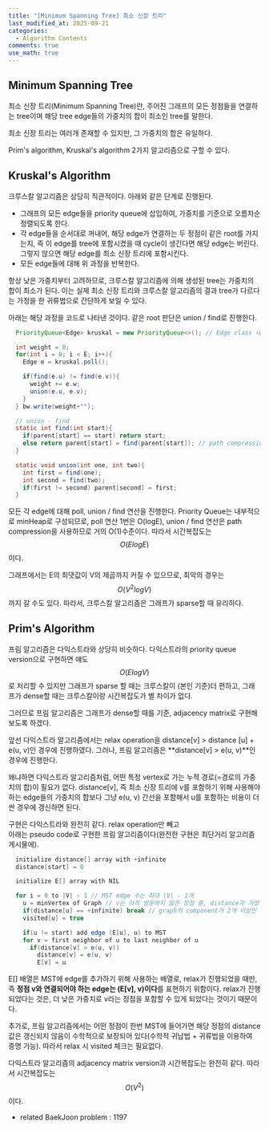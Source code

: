 ```yaml
---
title: "[Minimum Spanning Tree] 최소 신장 트리"
last_modified_at: 2025-09-21
categories:
  - Algorithm Contents
comments: true
use_math: true
---  
```

  
## Minimum Spanning Tree  
최소 신장 트리(Minimum Spanning Tree)란, 주어진 그래프의 모든 정점들을 연결하는 tree이며 해당 tree edge들의 가중치의 합이 최소인 tree를 말한다.  
  
최소 신장 트리는 여러개 존재할 수 있지만, 그 가중치의 합은 유일하다.  
  
Prim's algorithm, Kruskal's algorithm 2가지 알고리즘으로 구할 수 있다.  
  
## Kruskal's Algorithm  
크루스칼 알고리즘은 상당히 직관적이다. 아래와 같은 단계로 진행된다.  

- 그래프의 모든 edge들을 priority queue에 삽입하여, 가중치를 기준으로 오름차순 정렬되도록 한다.  
- 각 edge들을 순서대로 꺼내어, 해당 edge가 연결하는 두 정점이 같은 root를 가지는지, 즉 이 edge를 tree에 포함시켰을 때 cycle이 생긴다면 해당 edge는 버린다. 그렇지 않으면 해당 edge를 최소 신장 트리에 포함시킨다.  
- 모든 edge들에 대해 위 과정을 반복한다.  
  
항상 낮은 가중치부터 고려하므로, 크루스칼 알고리즘에 의해 생성된 tree는 가중치의 합이 최소가 된다. 이는 실제 최소 신장 트리와 크루스칼 알고리즘의 결과 tree가 다르다는 가정을 한 귀류법으로 간단하게 보일 수 있다.  
  
아래는 해당 과정을 코드로 나타낸 것이다. 같은 root 판단은 union / find로 진행한다.  
```java
  PriorityQueue<Edge> kruskal = new PriorityQueue<>(); // Edge class 내부 compareTo 구현

  int weight = 0;
  for(int i = 0; i < E; i++){
    Edge e = kruskal.poll();

    if(find(e.u) != find(e.v)){
      weight += e.w;
      union(e.u, e.v);
    }
  } bw.write(weight+"");

  // union - find
  static int find(int start){
    if(parent[start] == start) return start;
    else return parent[start] = find(parent[start]); // path compression
  }

  static void union(int one, int two){
    int first = find(one);
    int second = find(two);
    if(first != second) parent[second] = first;
  }
```  
  
모든 각 edge에 대해 poll, union / find 연산을 진행한다. Priority Queue는 내부적으로 minHeap로 구성되므로, poll 연산 1번은 O(logE), union / find 연산은 path compression을 사용하므로 거의 O(1)수준이다. 따라서 시간복잡도는 $$O(ElogE)$$이다.  
  
그래프에서는 E의 최댓값이 V의 제곱까지 커질 수 있으므로, 최악의 경우는 $$O(V^{2}logV)$$까지 갈 수도 있다. 따라서, 크루스칼 알고리즘은 그래프가 sparse할 때 유리하다.  
  
## Prim's Algorithm  
프림 알고리즘은 다익스트라와 상당히 비슷하다. 다익스트라의 priority queue version으로 구현하면 얘도 $$O(ElogV)$$로 처리할 수 있지만 그래프가 sparse 할 때는 크루스칼이 (본인 기준)더 편하고, 그래프가 dense할 때는 크루스칼이랑 시간복잡도가 별 차이가 없다.  
  
그러므로 프림 알고리즘은 그래프가 dense할 때를 기준, adjacency matrix로 구현해보도록 하겠다.  
  
앞선 다익스트라 알고리즘에서는 relax operation을 distance[v] > distance [u] + e(u, v)인 경우에 진행하였다. 그러나, 프림 알고리즘은 **distance[v] > e(u, v)**인 경우에 진행한다.  
  
왜냐하면 다익스트라 알고리즘처럼, 어떤 특정 vertex로 가는 누적 경로(=경로의 가중치의 합)이 필요가 없다. distance[v], 즉 최소 신장 트리에 v를 포함하기 위해 사용해야 하는 edge들의 가중치의 합보다 그냥 e(u, v) 간선을 포함해서 u를 포함하는 비용이 더 싼 경우에 갱신하면 된다.  
  
구현은 다익스트라와 완전히 같다. relax operation만 빼고  
아래는 pseudo code로 구현한 프림 알고리즘이다(완전한 구현은 최단거리 알고리즘 게시물에).
```java
  initialize distance[] array with +infinite
  distance[start] = 0

  initialize E[] array with NIL

  for i = 0 to |V| - 1 // MST edge 수는 최대 |V| - 1개
    u = minVertex of Graph // v는 아직 방문하지 않은 정점 중, distance가 가장 작은 정점
    if(distance[u] == +infinite) break // graph의 component가 2개 이상인 경우
    visited[u] = true

    if(u != start) add edge (E[u], u) to MST
    for v = first neighbor of u to last neighbor of u
      if(distance[v] > e(u, v))
        distance[v] = e(u, v)
        E[v] = u
```  
E[] 배열은 MST에 edge를 추가하기 위해 사용하는 배열로, relax가 진행되었을 때만, 즉 **정점 v와 연결되어야 하는 edge는 (E[v], v)이다**를 표현하기 위함이다. relax가 진행되었다는 것은, 더 낮은 가중치로 v라는 정점을 포함할 수 있게 되었다는 것이기 때문이다.  
  
추가로, 프림 알고리즘에서는 어떤 정점이 한번 MST에 들어가면 해당 정점의 distance 값은 갱신되지 않음이 수학적으로 보장되어 있다(수학적 귀납법 + 귀류법을 이용하여 증명 가능). 따라서 relax 시 visited 체크는 필요없다.  
  
다익스트라 알고리즘의 adjacency matrix version과 시간복잡도는 완전히 같다. 따라서 시간복잡도는 $$O(V^{2})$$이다.  
  
- related BaekJoon problem : 1197